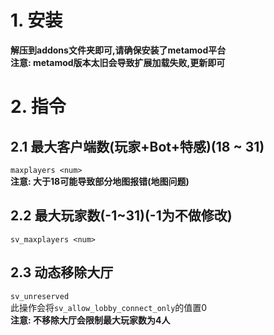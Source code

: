 # 1. 安装
**解压到addons文件夹即可,请确保安装了metamod平台**  
**注意: metamod版本太旧会导致扩展加载失败,更新即可**

# 2. 指令
## 2.1 最大客户端数(玩家+Bot+特感)(18 ~ 31)
`maxplayers <num>`  
**注意: 大于18可能导致部分地图报错(地图问题)**
## 2.2 最大玩家数(-1~31)(-1为不做修改)
`sv_maxplayers <num>`
## 2.3 动态移除大厅
`sv_unreserved`  
此操作会将`sv_allow_lobby_connect_only`的值置0  
**注意: 不移除大厅会限制最大玩家数为4人**
